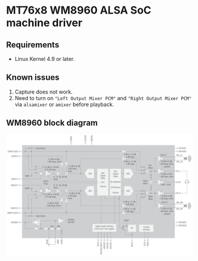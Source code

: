 MT76x8 WM8960 ALSA SoC machine driver
=====================================
## Requirements
* Linux Kernel 4.9 or later.

## Known issues
1. Capture does not work.
2. Need to turn on `"Left Output Mixer PCM"` and `"Right Output Mixer PCM"` via `alsamixer` or `amixer` before playback.

## WM8960 block diagram
<img src="docs/wm8960blkdiag.png">

